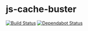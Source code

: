 # js-cache-buster

[![Build Status](https://travis-ci.org/ViBiOh/js-index-builder.svg?branch=master)](https://travis-ci.org/ViBiOh/js-index-builder)
[![Dependabot Status](https://api.dependabot.com/badges/status?host=github&repo=ViBiOh/js-index-builder)](https://dependabot.com)
